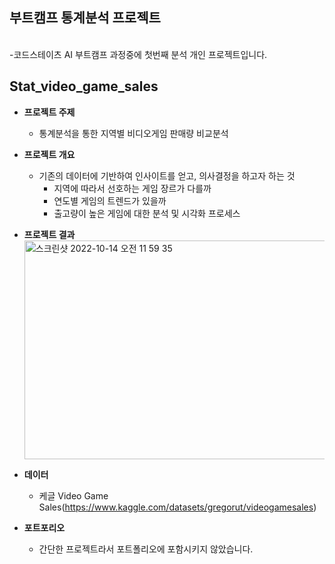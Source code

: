 ## 부트캠프 통계분석 프로젝트
<br>
-코드스테이츠 AI 부트캠프 과정중에 첫번째 분석 개인 프로젝트입니다. <br>

## Stat_video_game_sales
- **프로젝트 주제**
  - 통계분석을 통한 지역별 비디오게임 판매량 비교분석

- **프로젝트 개요**
  - 기존의 데이터에 기반하여 인사이트를 얻고, 의사결정을 하고자 하는 것 
    - 지역에 따라서 선호하는 게임 장르가 다를까
    - 연도별 게임의 트렌드가 있을까
    - 출고량이 높은 게임에 대한 분석 및 시각화 프로세스

- **프로젝트 결과**  
  <img alt="스크린샷 2022-10-14 오전 11 59 35" src="https://user-images.githubusercontent.com/101457515/195752347-7c00628f-0e3d-4ef4-bda3-167786e1426e.png" width="650" height = '350'>  


- **데이터**
  - 케글 Video Game Sales(https://www.kaggle.com/datasets/gregorut/videogamesales) 

- **포트포리오**
  - 간단한 프로젝트라서 포트폴리오에 포함시키지 않았습니다. 

<br><br>
